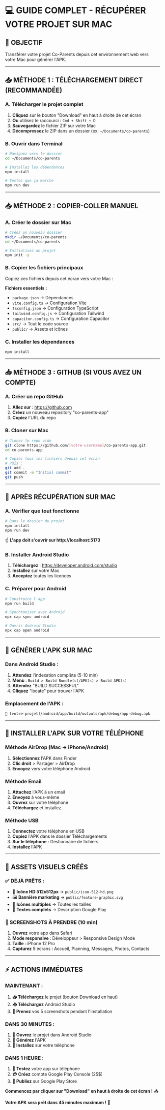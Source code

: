 # 💻 GUIDE COMPLET - RÉCUPÉRER VOTRE PROJET SUR MAC

## 🎯 **OBJECTIF**
Transférer votre projet Co-Parents depuis cet environnement web vers votre Mac pour générer l'APK.

---

## 📥 **MÉTHODE 1 : TÉLÉCHARGEMENT DIRECT (RECOMMANDÉE)**

### **A. Télécharger le projet complet**
1. **Cliquez** sur le bouton "Download" en haut à droite de cet écran
2. **Ou** utilisez le raccourci : `Cmd + Shift + D`
3. **Sauvegardez** le fichier ZIP sur votre Mac
4. **Décompressez** le ZIP dans un dossier (ex: `~/Documents/co-parents`)

### **B. Ouvrir dans Terminal**
```bash
# Naviguez vers le dossier
cd ~/Documents/co-parents

# Installez les dépendances
npm install

# Testez que ça marche
npm run dev
```

---

## 📥 **MÉTHODE 2 : COPIER-COLLER MANUEL**

### **A. Créer le dossier sur Mac**
```bash
# Créez un nouveau dossier
mkdir ~/Documents/co-parents
cd ~/Documents/co-parents

# Initialisez un projet
npm init -y
```

### **B. Copier les fichiers principaux**
Copiez ces fichiers depuis cet écran vers votre Mac :

**Fichiers essentiels :**
- `package.json` → Dépendances
- `vite.config.ts` → Configuration Vite
- `tsconfig.json` → Configuration TypeScript
- `tailwind.config.js` → Configuration Tailwind
- `capacitor.config.ts` → Configuration Capacitor
- `src/` → Tout le code source
- `public/` → Assets et icônes

### **C. Installer les dépendances**
```bash
npm install
```

---

## 📥 **MÉTHODE 3 : GITHUB (SI VOUS AVEZ UN COMPTE)**

### **A. Créer un repo GitHub**
1. **Allez sur** : https://github.com
2. **Créez** un nouveau repository "co-parents-app"
3. **Copiez** l'URL du repo

### **B. Cloner sur Mac**
```bash
# Clonez le repo vide
git clone https://github.com/[votre-username]/co-parents-app.git
cd co-parents-app

# Copiez tous les fichiers depuis cet écran
# Puis :
git add .
git commit -m "Initial commit"
git push
```

---

## 🔧 **APRÈS RÉCUPÉRATION SUR MAC**

### **A. Vérifier que tout fonctionne**
```bash
# Dans le dossier du projet
npm install
npm run dev
```
☝️ **L'app doit s'ouvrir sur http://localhost:5173**

### **B. Installer Android Studio**
1. **Téléchargez** : https://developer.android.com/studio
2. **Installez** sur votre Mac
3. **Acceptez** toutes les licences

### **C. Préparer pour Android**
```bash
# Construire l'app
npm run build

# Synchroniser avec Android
npx cap sync android

# Ouvrir Android Studio
npx cap open android
```

---

## 📱 **GÉNÉRER L'APK SUR MAC**

### **Dans Android Studio :**
1. **Attendez** l'indexation complète (5-10 min)
2. **Menu** : `Build > Build Bundle(s)/APK(s) > Build APK(s)`
3. **Attendez** "BUILD SUCCESSFUL"
4. **Cliquez** "locate" pour trouver l'APK

### **Emplacement de l'APK :**
```
📁 [votre-projet]/android/app/build/outputs/apk/debug/app-debug.apk
```

---

## 📲 **INSTALLER L'APK SUR VOTRE TÉLÉPHONE**

### **Méthode AirDrop (Mac → iPhone/Android)**
1. **Sélectionnez** l'APK dans Finder
2. **Clic droit** > Partager > AirDrop
3. **Envoyez** vers votre téléphone Android

### **Méthode Email**
1. **Attachez** l'APK à un email
2. **Envoyez** à vous-même
3. **Ouvrez** sur votre téléphone
4. **Téléchargez** et installez

### **Méthode USB**
1. **Connectez** votre téléphone en USB
2. **Copiez** l'APK dans le dossier Téléchargements
3. **Sur le téléphone** : Gestionnaire de fichiers
4. **Installez** l'APK

---

## 🎨 **ASSETS VISUELS CRÉÉS**

### ✅ **DÉJÀ PRÊTS :**
- 🎨 **Icône HD 512x512px** → `public/icon-512-hd.png`
- 🖼️ **Bannière marketing** → `public/feature-graphic.svg`
- 📱 **Icônes multiples** → Toutes les tailles
- 📝 **Textes complets** → Description Google Play

### 📸 **SCREENSHOTS À PRENDRE** (10 min)
1. **Ouvrez** votre app dans Safari
2. **Mode responsive** : Développeur > Responsive Design Mode
3. **Taille** : iPhone 12 Pro
4. **Capturez** 5 écrans : Accueil, Planning, Messages, Photos, Contacts

---

## ⚡ **ACTIONS IMMÉDIATES**

### **MAINTENANT :**
1. **📥 Téléchargez** le projet (bouton Download en haut)
2. **📥 Téléchargez** Android Studio
3. **📸 Prenez** vos 5 screenshots pendant l'installation

### **DANS 30 MINUTES :**
1. **🔧 Ouvrez** le projet dans Android Studio
2. **📱 Générez** l'APK
3. **📲 Installez** sur votre téléphone

### **DANS 1 HEURE :**
1. **🎉 Testez** votre app sur téléphone
2. **💳 Créez** compte Google Play Console (25$)
3. **🚀 Publiez** sur Google Play Store

**Commencez par cliquer sur "Download" en haut à droite de cet écran !** 📥

**Votre APK sera prêt dans 45 minutes maximum !** 🚀